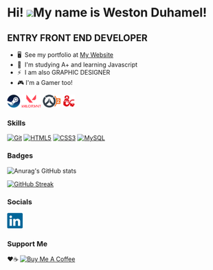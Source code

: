 Hi! ![](https://user-images.githubusercontent.com/18350557/176309783-0785949b-9127-417c-8b55-ab5a4333674e.gif)My name is Weston Duhamel!
=====================================================================================================================================

ENTRY FRONT END DEVELOPER
--------------------

* 🖥️  See my portfolio at [My Website](https://wes-portfolio-site-6a9596.webflow.io/)
* 🧠  I'm studying A+ and learning Javascript
* ⚡  I am also GRAPHIC DESIGNER
* 🎮  I'm a Gamer too!

<p align="left">
 <picture align="left">
<img src="https://raw.githubusercontent.com/avakad0/avakad0/main/Game%20Icons/steampowered-icon.svg" height="30" /> 
  </picture>
  <picture align="left">
<img src="https://raw.githubusercontent.com/avakad0/avakad0/main/Game%20Icons/valorant-seeklogo.com.svg" height="30" />
   </picture>
   <picture align="left">
<img src="https://raw.githubusercontent.com/avakad0/avakad0/main/Game%20Icons/Overwatch_2_logo.svg" height="30" />
    </picture>
    <picture>
<img src="https://raw.githubusercontent.com/avakad0/avakad0/main/Game%20Icons/5eDnDLogo.svg" height="30" />
 </picture>
</p>


### Skills


<p align="left">
<a href="https://git-scm.com/" target="_blank" rel="noreferrer"><img src="https://raw.githubusercontent.com/danielcranney/readme-generator/main/public/icons/skills/git-colored.svg" width="36" height="36" alt="Git" /></a>
<a href="https://developer.mozilla.org/en-US/docs/Glossary/HTML5" target="_blank" rel="noreferrer"><img src="https://raw.githubusercontent.com/danielcranney/readme-generator/main/public/icons/skills/html5-colored.svg" width="36" height="36" alt="HTML5" /></a>
<a href="https://www.w3.org/TR/CSS/#css" target="_blank" rel="noreferrer"><img src="https://raw.githubusercontent.com/danielcranney/readme-generator/main/public/icons/skills/css3-colored.svg" width="36" height="36" alt="CSS3" /></a>
<a href="https://www.mysql.com/" target="_blank" rel="noreferrer"><img src="https://raw.githubusercontent.com/danielcranney/readme-generator/main/public/icons/skills/mysql-colored.svg" width="36" height="36" alt="MySQL" /></a>
</p>

### Badges


![Anurag's GitHub stats](https://github-readme-stats.vercel.app/api?username=avakad0&show_icons=true&theme=github_dark)

[![GitHub Streak](https://github-readme-streak-stats-avakad0.vercel.app?user=avakad0&theme=github-dark-blue)](https://git.io/streak-stats)

### Socials

<a href="https://www.linkedin.com/in/weston-d-88264a91/" target="_blank" rel="noreferrer"><img src="https://raw.githubusercontent.com/avakad0/avakad0/main/Social%20Icons/linkedin-icon-2.svg" width="36" height="36" alt="Linkedin" /></a>


### Support Me

❤️☕ <a href="https://www.buymeacoffee.com/wes7" target="_blank" rel="noreferrer"><img src="https://cdn.buymeacoffee.com/buttons/v2/default-yellow.png" alt="Buy Me A Coffee" width="200" /></a>
